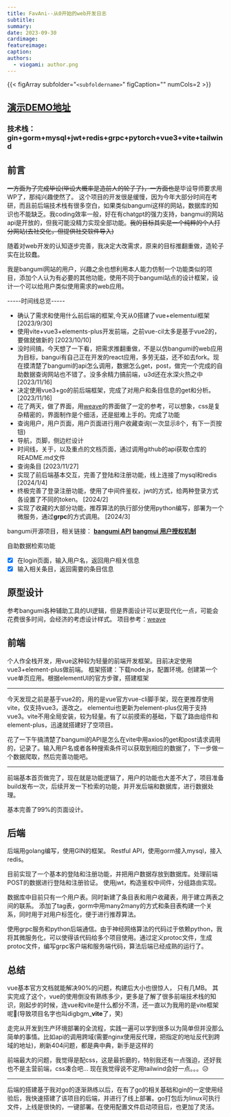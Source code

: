 ```yaml
---
title: FavAni--从0开始的web开发日志
subtitle: 
summary:
date: 2023-09-30
cardimage: 
featureimage: 
caption: 
authors:
  - viogami: author.png
---
```

{{< figArray subfolder="`<subfoldername>`" figCaption="" numCols=2 >}}

## [演示DEMO地址](http://fa.viogami.me/)

### 技术栈：gin+gorm+mysql+jwt+redis+grpc+pytorch+vue3+vite+tailwind

<!--more-->

## 前言

~~一方面为了完成毕设(毕设大概率是造前人的轮子了)，一方面也是~~毕设导师要求用WP了，那纯兴趣使然了。
这个项目的开发很是缓慢，因为今年大部分时间在考研，而且前后端技术栈有很多空白，如果类似bangumi这样的网站，数据库的知识也不能缺乏。我coding效率一般，好在有chatgpt的强力支持，bangmui的网站api是开放的，但我可能没精力实现全部功能。~~我的目标其实是一个纯粹的个人打分网站(去社交化，但提供社交软件导入)~~

随着对web开发的认知逐步完善，我决定大改需求，原来的目标推翻重做，造轮子实在比较蠢。

我是bangumi网站的用户，兴趣之余也想利用本人能力仿制一个功能类似的项目，添加个人认为有必要的其他功能，使用不同于bangumi站点的设计框架，设计一个可以给用户类似使用需求的web应用。

-----时间线总览-----

- 确认了需求和使用什么前后端的框架,今天从0搭建了vue+elementui框架 [2023/9/30]
- 使用vite+vue3+elements-plus开发前端，之前vue-cil太多是基于vue2的，要做就做新的
  [2023/10/10]
- 没时间搞，今天想了一下看，把需求推翻重做，不是以仿bangumi的web应用为目标，bangui有自己正在开发的react应用，多劳无益，还不如去fork。现在摸清楚了bangumi的api怎么调用，数据怎么get，post，做完一个完成的自助数据查询网站也不错了。没多余精力搞前端，u3d还在水深火热之中[2023/11/16]
- 决定使用vue3+go的前后端框架，完成了对用户和条目信息的get和分析。
  [2023/11/16]
- 花了两天，做了界面，用[weave][3]的界面做了一定的参考，可以想象，css是复杂精密的，界面制作是个细活，还是挺难上手的。完成了功能
- 查询用户，用户页面，用户页面进行用户收藏查询(一次显示8个，有下一页按钮)
- 导航，页脚，侧边栏设计
- 时间线，关于，以及重点的文档页面，通过调用github的api获取仓库的README.md文件
- 查询条目
  [2023/11/27]
- 实现了前后端基本交互，完善了登陆和注册功能，线上连接了mysql和redis
  [2024/1/4]
- 终极完善了登录注册功能，使用了中间件鉴权，jwt的方式，给两种登录方式各设置了不同的token。
  [2024/2]
- 实现了收藏的大部分功能，推荐算法的执行部分使用python编写，部署为一个微服务，通过**grpc**的方式调用。
  [2024/3]

bangumi开源项目，相关链接：
**[bangumi API][4]**
**[bangmui 用户授权机制][5]**

自助数据检索功能

- [X] 在login页面，输入用户名，返回用户相关信息
- [X] 输入相关条目，返回需要的条目信息

## 原型设计

参考bangumi各种辅助工具的UI逻辑，但是界面设计可以更现代化一点，可能会花费很多时间，会经济的考虑设计样式。
项目参考：[weave][6]

## 前端

个人作全栈开发，用vue这种较为轻量的前端开发框架。目前决定使用vue3+element-plus做前端。
框架搭建：下载node.js，配置环境。创建第一个vue单页应用。根据elementUI的官方步骤，搭建框架

---

今天发现之前是基于vue2的，用的是vue官方vue-cli脚手架，现在更推荐使用vite，仅支持vue3，遂改之。
elementui也更新为element-plus仅用于支持vue3。vite不用全局安装，较为轻量。有了以前摸索的基础，下载了路由组件和element-plus，迅速就搭建好了空项目。

花了一下午搞清楚了bangumi的API是怎么在vite中用axios的get和post请求调用的，记录了。输入用户名或者各种搜索条件可以获取到相应的数据了，下一步做一个数据爬取，然后完善功能吧。

---

前端基本首页做完了，现在就是功能逻辑了，用户的功能也大差不大了，项目准备build发布一次，后续开发一下检索的功能，并开发后端和数据库，进行数据处理。

基本完善了99%的页面设计。

## 后端

后端用golang编写，使用GIN的框架。
Restful API，使用gorm接入mysql，接入redis。

目前实现了一个基本的登陆和注册功能，并把用户数据存放到数据库。处理前端POST的数据进行登陆和注册验证。
使用jwt，构造鉴权中间件，分组路由实现。

数据库中目前只有一个用户表。同时新建了条目表和用户收藏表，用于建立两表之间的联系。
添加了tag表，gorm中用many2many的方式和条目表构建一个关系，同时用于对用户标签化，便于进行推荐算法。

使用grpc服务和python后端通信。由于神经网络算法的代码过于依赖python，我将其微服务化，可以使得该代码给多个项目使用。通过定义protoc文件，生成protoc文件，编写grpc客户端和服务端代码，算法后端已经成熟的运行了。

## 总结

vue基本官方文档就能解决90%的问题，构建后大小也很惊人， 只有几MB。
其实完成了这个，vue的使用倒没有熟练多少，更多是了解了很多前端技术栈的知识，刚起步的时候，连vue和vite是什么都分不清，还一直以为我用的是vite框架呢🤣(导致项目名字也叫digbgm_**vite**了，笑)

走完从开发到生产环境部署的全流程，实践一遍可以学到很多以为简单但并没那么简单的事情。比如api的调用跨域(需要nginx使用反代理，把指定的地址反代到跨域的地址)，刷新404问题，都是典中典，新手是这样的

前端最大的问题，我觉得是配css，这是最折磨的，特别我还有一点强迫，还好我也不是主营前端，css凑合吧…
现在我觉得说不定用tailwind会好一点。。。😥

---

后端的搭建基于我对go的逐渐熟练以后，在有了go的相关基础和gin的一定使用经验后，我快速搭建了该项目的后端，并进行了线上部署。go打包后为linux可执行文件，上线是很快的，一键部署。在使用配置文件启动项目后，也更加了灵活。

  [3]: https://github.com/qingwave/weave
  [4]: https://bangumi.github.io/api/#/
  [5]: https://github.com/bangumi/api/blob/master/docs-raw/How-to-Auth.md
  [6]: https://github.com/qingwave/weave

